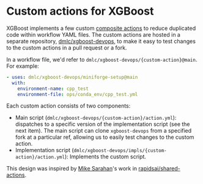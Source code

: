 # Custom actions for XGBoost

XGBoost implements a few custom
[composite actions](https://docs.github.com/en/actions/sharing-automations/creating-actions/creating-a-composite-action)
to reduce duplicated code within workflow YAML files. The custom actions are hosted in a separate repository,
[dmlc/xgboost-devops](https://github.com/dmlc/xgboost-devops>), to make it easy to test changes to the custom actions in
a pull request or a fork.

In a workflow file, we'd refer to `dmlc/xgboost-devops/{custom-action}@main`. For example:

```yaml
- uses: dmlc/xgboost-devops/miniforge-setup@main
  with:
    environment-name: cpp_test
    environment-file: ops/conda_env/cpp_test.yml
```

Each custom action consists of two components:

* Main script (`dmlc/xgboost-devops/{custom-action}/action.yml`): dispatches to a specific version
  of the implementation script (see the next item). The main script can clone `xgboost-devops` from
  a specified fork at a particular ref, allowing us to easily test changes to the custom action.
* Implementation script (`dmlc/xgboost-devops/impls/{custom-action}/action.yml`): Implements the
  custom script.

This design was inspired by [Mike Sarahan](https://github.com/msarahan)'s work in
[rapidsai/shared-actions](https://github.com/rapidsai/shared-actions>).
